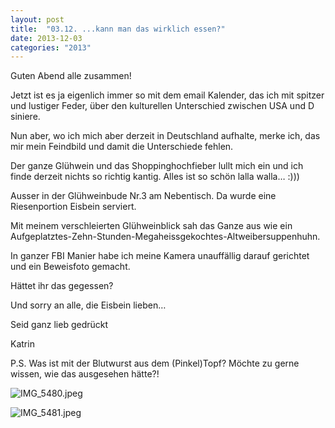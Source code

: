 ```yaml
---
layout: post
title:  "03.12. ...kann man das wirklich essen?"
date: 2013-12-03
categories: "2013"
---
```




Guten Abend alle zusammen!



Jetzt ist es ja eigenlich immer so mit dem email Kalender, das ich mit spitzer und lustiger Feder, über den kulturellen Unterschied zwischen USA und D siniere.



Nun aber, wo ich mich aber derzeit in Deutschland aufhalte, merke ich, das mir mein Feindbild und damit die Unterschiede fehlen.



Der ganze Glühwein und das Shoppinghochfieber lullt mich ein und ich finde derzeit nichts so richtig kantig. Alles ist so schön lalla walla… :)))



Ausser in der Glühweinbude Nr.3 am Nebentisch. Da wurde eine Riesenportion Eisbein serviert. 



Mit meinem verschleierten Glühweinblick sah das Ganze aus wie ein Aufgeplatztes-Zehn-Stunden-Megaheissgekochtes-Altweibersuppenhuhn.



In ganzer FBI Manier habe ich meine Kamera unauffällig darauf gerichtet und ein Beweisfoto gemacht.



Hättet ihr das gegessen?



Und sorry an alle, die Eisbein lieben…



Seid ganz lieb gedrückt



Katrin



P.S. Was ist mit der Blutwurst aus dem (Pinkel)Topf? Möchte zu gerne wissen, wie das ausgesehen hätte?!







![IMG_5480.jpeg](/weihnachten/assets/2013-12-03/IMG_5480.jpeg)

![IMG_5481.jpeg](/weihnachten/assets/2013-12-03/IMG_5481.jpeg)

